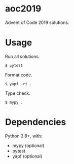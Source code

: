# aoc2019
Advent of Code 2019 solutions.

# Usage
Run all solutions.
```
$ pytest
```

Format code.
```
$ yapf -ri .
```

Type check.
```
$ mypy .
```

# Dependencies
Python 3.8+, with:
- mypy (optional)
- pytest
- yapf (optional)
